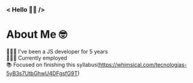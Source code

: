 ### < Hello 👋🏼 />

# About Me 🤓
👨🏽‍💻 I've been a JS developer for 5 years</br>
👨🏽‍💼 Currently employed</br>
📚 Focused on finishing this syllabus(https://whimsical.com/tecnologias-5yB3s7UtbGhwU4DFgsfG9T)</br>

